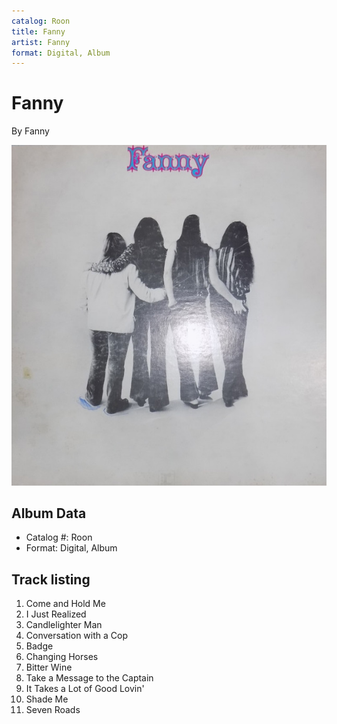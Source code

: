 ```yaml
---
catalog: Roon
title: Fanny
artist: Fanny
format: Digital, Album
---
```


# Fanny

By Fanny

![](../../assets/albumcovers/Fanny-Fanny.png)

## Album Data

- Catalog #: Roon
- Format: Digital, Album


## Track listing


1. Come and Hold Me
2. I Just Realized
3. Candlelighter Man
4. Conversation with a Cop
5. Badge
6. Changing Horses
7. Bitter Wine
8. Take a Message to the Captain
9. It Takes a Lot of Good Lovin'
10. Shade Me
11. Seven Roads

